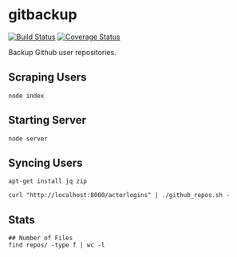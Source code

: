 # gitbackup

[![Build Status](https://travis-ci.org/ovsoinc/gitbackup.svg?branch=master)](https://travis-ci.org/ovsoinc/gitbackup) [![Coverage Status](https://coveralls.io/repos/github/ovsoinc/gitbackup/badge.svg?branch=master)](https://coveralls.io/github/ovsoinc/gitbackup?branch=master)

Backup Github user repositories.

## Scraping Users

```
node index
```

## Starting Server

```
node server
```

## Syncing Users

```
apt-get install jq zip
```

```
curl "http://localhost:8000/actorlogins" | ./github_repos.sh -
```

## Stats
```
## Number of Files 
find repos/ -type f | wc -l

